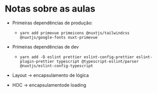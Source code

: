 # Notas sobre as aulas

- Primeiras dependências de produção:

  - `yarn add primevue primeicons @nuxtjs/tailwindcss @nuxtjs/google-fonts nuxt-primevue`

- Primeiras dependências de dev

  - `yarn add -D eslint prettier eslint-config-prettier eslint-plugin-prettier typescript @typescript-eslint/parser @nuxtjs/eslint-config-typescript`

- Layout -> encapsulamento de lógica
- HOC -> encapsulamentode loading
